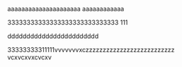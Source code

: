 ааааааааааааааааааааа
аааааааааааа

33333333333333333333333333333
111

dddddddddddddddddddddddd


33333333311111vvvvvvvxczzzzzzzzzzzzzzzzzzzzzzzzzz  
vcxvcxvxcvcxv
